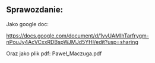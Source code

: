 ## Sprawozdanie:
Jako google doc:

https://docs.google.com/document/d/1vvUAMIhTarfrygm-nPouJy4AcVCxxRDBspWJMJd5YHI/edit?usp=sharing

Oraz jako plik pdf:
Paweł_Maczuga.pdf
